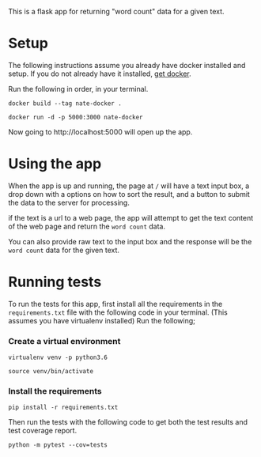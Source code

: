 This is a flask app for returning "word count" data for a given text.

# Setup

The following instructions assume you already have docker installed and setup.
If you do not already have it installed, [get docker](https://docs.docker.com/get-docker/).

Run the following in order, in your terminal.

`docker build --tag nate-docker .`

`docker run -d -p 5000:3000 nate-docker`

Now going to http://localhost:5000 will open up the app.

# Using the app

When the app is up and running, the page at `/` will have a text input box, a drop down 
with a options on how to sort the result, and a button to submit the data to the server 
for processing.

if the text is a url to a web page, the app will attempt to get the text content of the 
web page and return the `word count` data.

You can also provide raw text to the input box and the response will be the `word count` 
data for the given text.

# Running tests

To run the tests for this app, first install all the requirements in the `requirements.txt` 
file with the following code in your terminal. (This assumes you have virtualenv installed) Run the following;

### Create a virtual environment

`virtualenv venv -p python3.6`

`source venv/bin/activate`

### Install the requirements

`pip install -r requirements.txt`

Then run the tests with the following code to get both the test results and 
test coverage report.

`python -m pytest --cov=tests`